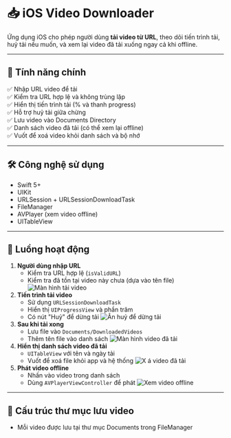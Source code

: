 # 📥 iOS Video Downloader

Ứng dụng iOS cho phép người dùng **tải video từ URL**, theo dõi tiến trình tải, huỷ tải nếu muốn, và xem lại video đã tải xuống ngay cả khi offline.

---

## 🎯 Tính năng chính

✅ Nhập URL video để tải  
✅ Kiểm tra URL hợp lệ và không trùng lặp  
✅ Hiển thị tiến trình tải (% và thanh progress)  
✅ Hỗ trợ huỷ tải giữa chừng  
✅ Lưu video vào Documents Directory  
✅ Danh sách video đã tải (có thể xem lại offline)  
✅ Vuốt để xoá video khỏi danh sách và bộ nhớ

---

## 🛠 Công nghệ sử dụng

- Swift 5+
- UIKit
- URLSession + URLSessionDownloadTask
- FileManager
- AVPlayer (xem video offline)
- UITableView

---

## 🚧 Luồng hoạt động

1. **Người dùng nhập URL**
   - Kiểm tra URL hợp lệ (`isValidURL`)
   - Kiểm tra đã tồn tại video này chưa (dựa vào tên file)
![Màn hình tải video](screenshot4.png)
2. **Tiến trình tải video**
   - Sử dụng `URLSessionDownloadTask`
   - Hiển thị `UIProgressView` và phần trăm
   - Có nút "Huỷ" để dừng tải
![Ấn huỷ để dừng tải](screenshot1.png)
3. **Sau khi tải xong**
   - Lưu file vào `Documents/DownloadedVideos`
   - Thêm tên file vào danh sách
![Màn hình video đã tải](screenshot2.png)
4. **Hiển thị danh sách video đã tải**
   - `UITableView` với tên và ngày tải
   - Vuốt để xoá file khỏi app và hệ thống
![X  á video đã tải](screenshot3.png)
5. **Phát video offline**
   - Nhấn vào video trong danh sách
   - Dùng `AVPlayerViewController` để phát
![Xem video offline](screenshot5.png)
---

## 📂 Cấu trúc thư mục lưu video

- Mỗi video được lưu tại thư mục Documents trong FileManager
